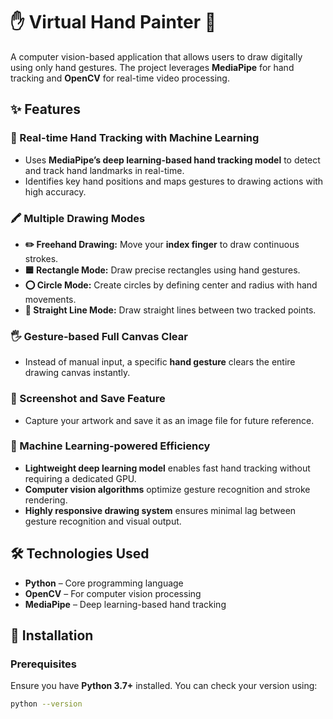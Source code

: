 # ✋ Virtual Hand Painter 🎨  
A computer vision-based application that allows users to draw digitally using only hand gestures. The project leverages **MediaPipe** for hand tracking and **OpenCV** for real-time video processing.  

## ✨ Features  

### 🤖 Real-time Hand Tracking with Machine Learning  
- Uses **MediaPipe’s deep learning-based hand tracking model** to detect and track hand landmarks in real-time.  
- Identifies key hand positions and maps gestures to drawing actions with high accuracy.  

### 🖍️ Multiple Drawing Modes  
- **✏️ Freehand Drawing:** Move your **index finger** to draw continuous strokes.  
- **🟦 Rectangle Mode:** Draw precise rectangles using hand gestures.  
- **⭕ Circle Mode:** Create circles by defining center and radius with hand movements.  
- **📏 Straight Line Mode:** Draw straight lines between two tracked points.  

### 🖐️ Gesture-based Full Canvas Clear  
- Instead of manual input, a specific **hand gesture** clears the entire drawing canvas instantly.  

### 📸 Screenshot and Save Feature  
- Capture your artwork and save it as an image file for future reference.  

### 🚀 Machine Learning-powered Efficiency  
- **Lightweight deep learning model** enables fast hand tracking without requiring a dedicated GPU.  
- **Computer vision algorithms** optimize gesture recognition and stroke rendering.  
- **Highly responsive drawing system** ensures minimal lag between gesture recognition and visual output.  

## 🛠️ Technologies Used  
- **Python** – Core programming language  
- **OpenCV** – For computer vision processing  
- **MediaPipe** – Deep learning-based hand tracking  

## 🔧 Installation  

### Prerequisites  
Ensure you have **Python 3.7+** installed. You can check your version using:  
```bash
python --version
